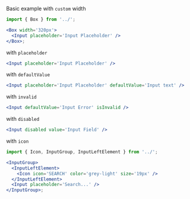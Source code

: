 Basic example with `custom` width

```jsx
import { Box } from '../';

<Box width='320px'>
  <Input placeholder='Input Placeholder' />
</Box>;
```

with `placeholder`

```jsx
<Input placeholder='Input Placeholder' />
```

with `defaultValue`

```jsx
<Input placeholder='Input Placeholder' defaultValue='Input text' />
```

with `invalid`

```jsx
<Input defaultValue='Input Error' isInvalid />
```

with `disabled`

```jsx
<Input disabled value='Input Field' />
```

with `icon`

```jsx
import { Icon, InputGroup, InputLeftElement } from '../';

<InputGroup>
  <InputLeftElement>
    <Icon icon='SEARCH' color='grey-light' size='19px' />
  </InputLeftElement>
  <Input placeholder='Search...' />
</InputGroup>;
```
